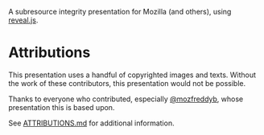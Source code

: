 A subresource integrity presentation for Mozilla (and others), using [reveal.js](http://lab.hakim.se/reveal-js/).

# Attributions

This presentation uses a handful of copyrighted images and texts. Without the work of these contributors, this presentation would not be possible.

Thanks to everyone who contributed, especially [@mozfreddyb](https://github.com/mozfreddyb/), whose presentation this is based upon.

See [ATTRIBUTIONS.md](ATTRIBUTIONS.md) for additional information.
